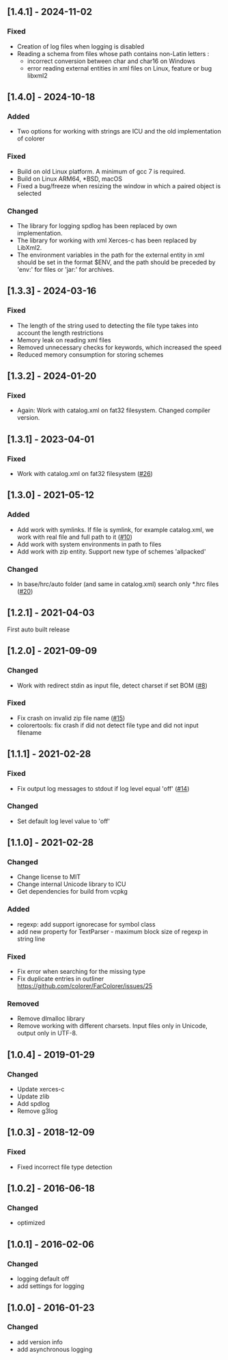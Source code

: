 ## [1.4.1] - 2024-11-02

### Fixed
- Creation of log files when logging is disabled
- Reading a schema from files whose path contains non-Latin letters :
  - incorrect conversion between char and char16 on Windows
  - error reading external entities in xml files on Linux, feature or bug libxml2

## [1.4.0] - 2024-10-18

### Added
- Two options for working with strings are ICU and the old implementation of colorer

### Fixed
- Build on old Linux platform. A minimum of gcc 7 is required.
- Build on Linux ARM64, *BSD, macOS
- Fixed a bug/freeze when resizing the window in which a paired object is selected
 
### Changed
- The library for logging spdlog has been replaced by own implementation.
- The library for working with xml Xerces-c has been replaced by LibXml2.
- The environment variables in the path for the external entity in xml should be set in the format $ENV, 
   and the path should be preceded by 'env:' for files or 'jar:' for archives.

## [1.3.3] - 2024-03-16

### Fixed

- The length of the string used to detecting the file type takes into account the length restrictions
- Memory leak on reading xml files
- Removed unnecessary checks for keywords, which increased the speed
- Reduced memory consumption for storing schemes

## [1.3.2] - 2024-01-20

### Fixed

- Again: Work with catalog.xml on fat32 filesystem. Changed compiler version.

## [1.3.1] - 2023-04-01

### Fixed

- Work with catalog.xml on fat32 filesystem ([#26](https://github.com/colorer/Colorer-library/issues/26))

## [1.3.0] - 2021-05-12

### Added

- Add work with symlinks. If file is symlink, for example catalog.xml, we work with real file and full path to it ([#10](https://github.com/colorer/Colorer-library/issues/10))
- Add work with system environments in path to files
- Add work with zip entity. Support new type of schemes 'allpacked'

### Changed

- In base/hrc/auto folder (and same in catalog.xml) search only *.hrc files ([#20](https://github.com/colorer/Colorer-library/issues/20))

## [1.2.1] - 2021-04-03

First auto built release

## [1.2.0] - 2021-09-09

### Changed

- Work with redirect stdin as input file, detect charset if set BOM ([#8](https://github.com/colorer/Colorer-library/issues/8))

### Fixed

- Fix crash on invalid zip file name ([#15](https://github.com/colorer/Colorer-library/issues/15))
- colorertools: fix crash if did not detect file type and did not input filename

## [1.1.1] - 2021-02-28

### Fixed

- Fix output log messages to stdout if log level equal 'off' ([#14](https://github.com/colorer/Colorer-library/issues/14))

### Changed

- Set default log level value to 'off'

## [1.1.0] - 2021-02-28

### Changed

- Change license to MIT
- Change internal Unicode library to ICU
- Get dependencies for build from vcpkg

### Added

- regexp: add support ignorecase for symbol class
- add new property for TextParser - maximum block size of regexp in string line

### Fixed

- Fix error when searching for the missing type
- Fix duplicate entries in outliner https://github.com/colorer/FarColorer/issues/25

### Removed

- Remove dlmalloc library
- Remove working with different charsets. Input files only in Unicode, output only in UTF-8.

## [1.0.4] - 2019-01-29

### Changed

- Update xerces-c
- Update zlib
- Add spdlog
- Remove g3log

## [1.0.3] - 2018-12-09

### Fixed

- Fixed incorrect file type detection

## [1.0.2] - 2016-06-18

### Changed

- optimized

## [1.0.1] - 2016-02-06

### Changed

- logging default off
- add settings for logging

## [1.0.0] - 2016-01-23

### Changed

- add version info
- add asynchronous logging

